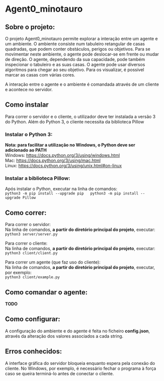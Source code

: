 # Agent0_minotauro
## Sobre o projeto:
O projeto Agent0_minotauro permite explorar a interação entre um agente e um ambiente.
O ambiente consiste num tabuleiro retangular de casas quadradas, que podem conter obstáculos, perigos ou objetivos. Para se movimentar neste ambiente, o agente pode deslocar-se em frente ou mudar de direção. O agente, dependendo da sua capacidade, pode também inspecionar o tabuleiro e as suas casas.
O agente pode usar diversos algoritmos para chegar ao seu objetivo. Para os visualizar, é possível marcar as casas com várias cores.
  
A interação entre o agente e o ambiente é comandada através de um cliente e acontece no servidor.

## Como instalar
Para correr o servidor e o cliente, o utilizador deve ter instalada a versão 3 do Python. Além do Python 3, o cliente necessita da biblioteca Pillow
### Instalar o Python 3:
  **Nota: para facilitar a utilização no Windows, o Python deve ser adicionado ao PATH**  
  Windows: https://docs.python.org/3/using/windows.html  
  Mac: https://docs.python.org/3/using/mac.html  
  Linux: https://docs.python.org/3/using/unix.html#on-linux  
  
### Instalar a biblioteca Pillow:
  Após instalar o Python, executar na linha de comandos:  
    ```python3 -m pip install --upgrade pip  
    python3 -m pip install --upgrade Pillow```  

## Como correr:
Para correr o servidor:  
  Na linha de comandos, **a partir do diretório principal do projeto**, executar:  
    ```python3 server/server.py```  
  
Para correr o cliente:  
  Na linha de comandos, **a partir do diretório principal do projeto**, executar:  
    ```python3 client/client.py```  

Para correr um agente (que faz uso do cliente):  
  Na linha de comandos, **a partir do diretório principal do projeto**, executar, por exemplo:  
    ```python3 client/example.py```  

## Como comandar o agente:  
**TODO**
  
## Como configurar:  
A configuração do ambiente e do agente é feita no ficheiro **config.json**, através da alteração dos valores associados a cada string.  
  
## Erros conhecidos:  
A interface gráfica do servidor bloqueia enquanto espera pela conexão do cliente. No Windows, por exemplo, é necessário fechar o programa à força caso se queira terminá-lo antes de conectar o cliente.
